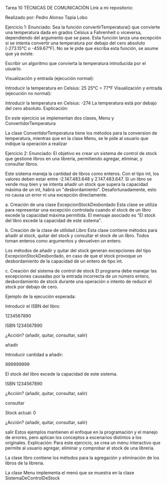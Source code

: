 Tarea 10 TÉCNICAS DE COMUNICACIÓN
Link a mi repositorio: 

Realizado por: Pedro Alonso Tapia Lobo

Ejercicio 1:
Enunciado: 
Sea la función convertirTemperatura() que convierte una temperatura dada en grados Celsius a Fahrenheit o viceversa, dependiendo del argumento que se pase. Esta función lanza una excepción si se intenta convertir una temperatura por debajo del cero absoluto (-273.15°C o -459.67°F). No se le pide que escriba esta función, se asume que ya existe.

Escribir un algoritmo que convierta la temperatura introducida por el usuario.

Visualización y entrada (ejecución normal):


Introducir la temperatura en Celsius: 25
25°C = 77°F
Visualización y entrada (ejecución no normal):


Introducir la temperatura en Celsius: -274
La temperatura está por debajo del cero absoluto.
Explicación: 

En este ejercicio se implementan dos clases, Menu y ConvertidorTemperatura

La clase ConvertidorTemperatura tiene los métodos para la conversion de temperatura, mientras que en la clase Menu, se le pide al usuario que indique la operación a realizar





Ejercicio 2:
Enunciado:
El objetivo es crear un sistema de control de stock que gestione libros en una librería, permitiendo agregar, eliminar, y consultar libros.

Este sistema maneja la cantidad de libros como enteros. Con el tipo int, los valores deben estar entre -2.147.483.648 y 2.147.483.647. Si un libro se vende muy bien y se intenta añadir un stock que supera la capacidad máxima de un int, habrá un "desbordamiento". Desafortunadamente, esto no causa un error ni una excepción directamente.

a. Creación de una clase ExcepcionStockDesbordado Esta clase se utiliza para representar una excepción controlada cuando el stock de un libro excede la capacidad máxima permitida. El mensaje asociado es "El stock del libro excede la capacidad de este sistema".

b. Creación de la clase de utilidad Libro Esta clase contiene métodos para añadir al stock, quitar del stock y consultar el stock de un libro. Todos toman enteros como argumentos y devuelven un entero.

Los métodos de añadir y quitar del stock generan excepciones del tipo ExcepcionStockDesbordado, en caso de que el stock provoque un desbordamiento de la capacidad de un entero de tipo int.

c. Creación del sistema de control de stock El programa debe manejar las excepciones causadas por la entrada incorrecta de un número entero, desbordamiento de stock durante una operación o intento de reducir el stock por debajo de cero.

Ejemplo de la ejecución esperada:


Introducir el ISBN del libro:

1234567890

ISBN 1234567890

¿Acción? (añadir, quitar, consultar, salir)

añadir

Introducir cantidad a añadir:

999999999

El stock del libro excede la capacidad de este sistema.

ISBN 1234567890

¿Acción? (añadir, quitar, consultar, salir)

consultar

Stock actual: 0

¿Acción? (añadir, quitar, consultar, salir)

salir
Estos ejemplos mantienen el enfoque en la programación y el manejo de errores, pero aplican los conceptos a escenarios distintos a los originales.
Explicación:
Para este ejercicio, se crea un menu interactivo que permite al usuario agregar, eliminar y comprobar el stock de una libreria.

La clase libro contiene los métodos para la agregación y eliminación de los libros de la libreria.

La clase Menu implementa el menú que se muestra en la clase SistemaDeControlDeStock



